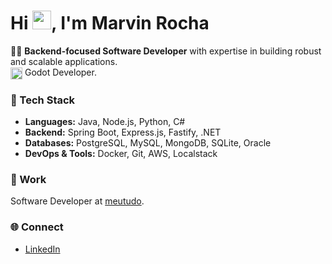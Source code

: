 <h1 align="left">Hi <img src="https://raw.githubusercontent.com/kaueMarques/kaueMarques/master/hi.gif" height="30px">, I'm Marvin Rocha</h1>

👨‍💻 **Backend-focused Software Developer** with expertise in building robust and scalable applications.
<br>
<img src="https://godotengine.org/assets/press/icon_color.png" height="19px" style="vertical-align: middle;"> Godot Developer.

### 🚀 Tech Stack

* **Languages:** Java, Node.js, Python, C#
* **Backend:** Spring Boot, Express.js, Fastify, .NET
* **Databases:** PostgreSQL, MySQL, MongoDB, SQLite, Oracle
* **DevOps & Tools:** Docker, Git, AWS, Localstack

### 💼 Work

Software Developer at [meutudo](https://www.linkedin.com/company/meutudoapp/).

### 🌐 Connect

* [LinkedIn](https://www.linkedin.com/in/mrvnrcha/)
